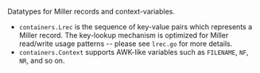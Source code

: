 Datatypes for Miller records and context-variables.

* `containers.Lrec` is the sequence of key-value pairs which represents a Miller record. The key-lookup mechanism is optimized for Miller read/write usage patterns -- please see `lrec.go` for more details.
* `containers.Context` supports AWK-like variables such as `FILENAME`, `NF`, `NR`, and so on.
